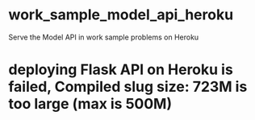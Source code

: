 # work_sample_model_api_heroku
Serve the Model API in work sample problems on Heroku

# deploying Flask API on Heroku is failed, Compiled slug size: 723M is too large (max is 500M)
